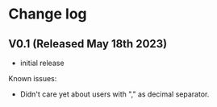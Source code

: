 # Change log

## V0.1 (Released May 18th 2023)
- initial release

Known issues:
 - Didn't care yet about users with "," as decimal separator.
